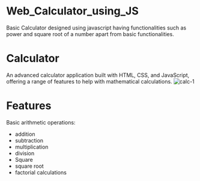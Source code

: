 # Web_Calculator_using_JS
Basic Calculator designed using javascript having functionalities such as power and square root of a number apart from basic functionalities.
# Calculator

An advanced calculator application built with HTML, CSS, and JavaScript, offering a range of features to help with mathematical calculations.
![calc-1](https://github.com/mohammadrameez/Web-Calculator_using_JS/assets/144389509/aa4a4901-06b8-4ec7-9e70-622a43ac7385)

# Features
 
Basic arithmetic operations:
- addition
- subtraction
- multiplication
- division
- Square
- square root 
- factorial calculations
 
